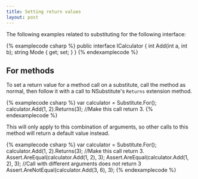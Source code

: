 ```yaml
---
title: Setting return values
layout: post
---
```


The following examples related to substituting for the following interface:

{% examplecode csharp %}
public interface ICalculator
{
	int Add(int a, int b);
	string Mode { get; set; }
}
{% endexamplecode %}

## For methods

To set a return value for a method call on a substitute, call the method as normal, then follow it with a call to NSubstitute's `Returns` extension method.

{% examplecode csharp %}
var calculator = Substitute.For<ICalculator>();
calculator.Add(1, 2).Returns(3); //Make this call return 3.
{% endexamplecode %}

This will only apply to this combination of arguments, so other calls to this method will return a default value instead.

{% examplecode csharp %}
var calculator = Substitute.For<ICalculator>();
calculator.Add(1, 2).Returns(3); //Make this call return 3.
Assert.AreEqual(calculator.Add(1, 2), 3);
Assert.AreEqual(calculator.Add(1, 2), 3);
//Call with different arguments does not return 3
Assert.AreNotEqual(calculator.Add(3, 6), 3); 
{% endexamplecode %}

